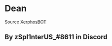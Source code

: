 # Dean
Source [XerphosBOT](https://github.com/AvengerSuicide01/Xerphos)
## By **zSpl1nterUS_#8611** in __Discord__
